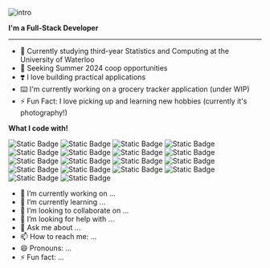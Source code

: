 
![intro](https://github.com/TZShawn/TZShawn/assets/58016116/7b5271d1-4478-4ea9-9f2c-16227b48383f)

**I'm a Full-Stack Developer**
____
- 📖 Currently studying third-year Statistics and Computing at the University of Waterloo 
- 🏢 Seeking Summer 2024 coop opportunities
- ❣️ I love building practical applications
- ⌨️ I'm currently working on a grocery tracker application (under WIP)
- ⚡ Fun Fact: I love picking up and learning new hobbies (currently it's photography!)

**What I code with!**

![Static Badge](https://img.shields.io/badge/Python-3774A7?style=flat-square&logo=Python&logoColor=white)
![Static Badge](https://img.shields.io/badge/TypeScript-3178C6?style=flat-square&logo=TypeScript&logoColor=white)
![Static Badge](https://img.shields.io/badge/JavaScript-F7DF1E?style=flat-square&logo=JavaScript&logoColor=white)
![Static Badge](https://img.shields.io/badge/React-00D1F7?style=flat-square&logo=React&logoColor=white)
![Static Badge](https://img.shields.io/badge/C-6195CB?style=flat-square&logo=C&logoColor=white)
![Static Badge](https://img.shields.io/badge/C%2B%2B-659AD2?style=flat-square&logo=C%2B%2B&logoColor=white)
![Static Badge](https://img.shields.io/badge/C%23-659AD2?style=flat-square&logo=C%23&logoColor=white)
![Static Badge](https://img.shields.io/badge/MongoDB-rgb(0%2C102%2C73)?style=flat-square&logo=MongoDB&logoColor=white)
![Static Badge](https://img.shields.io/badge/SQL-DC7939?style=flat-square&logo=sqlite&logoColor=white)
![Static Badge](https://img.shields.io/badge/HTML-F16B31?style=flat-square&logo=HTML5&logoColor=white)
![Static Badge](https://img.shields.io/badge/CSS-39ACDD?style=flat-square&logo=CSS3&logoColor=white)
![Static Badge](https://img.shields.io/badge/TailwindCSS-3EBFF8?style=flat-square&logo=tailwindcss&logoColor=white)
![Static Badge](https://img.shields.io/badge/Express-69B74D?style=flat-square&logo=express&logoColor=white)
![Static Badge](https://img.shields.io/badge/Flask-080808?style=flat-square&logo=flask&logoColor=white)
![Static Badge](https://img.shields.io/badge/Redux-7248B6?style=flat-square&logo=redux&logoColor=white)
![Static Badge](https://img.shields.io/badge/Jest-C21325?style=flat-square&logo=jest&logoColor=white)
![Static Badge](https://img.shields.io/badge/Node.js-%23339933?style=flat-square&logo=nodedotjs&logoColor=white)
![Static Badge](https://img.shields.io/badge/.NET-%23512BD4?style=flat-square&logo=dotnet&logoColor=white)


- 🔭 I’m currently working on ...
- 🌱 I’m currently learning ...
- 👯 I’m looking to collaborate on ...
- 🤔 I’m looking for help with ...
- 💬 Ask me about ...
- 📫 How to reach me: ...
- 😄 Pronouns: ...
- ⚡ Fun fact: ...
